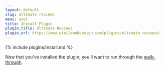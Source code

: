 ```yaml
---
layout: default
slug: ultimate-reviews
menu: user
title: Install Plugin
plugin_title: Ultimate Reviews
plugin_url: https://www.etoilewebdesign.com/plugins/ultimate-reviews/
---
```

{% include plugins/install.md %}

Now that you've installed the plugin, you'll want to run through the [walk-through](setup).
